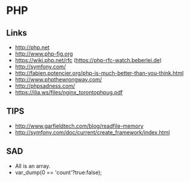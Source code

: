 PHP
===

Links
-----

 * http://php.net
 * http://www.php-fig.org
 * https://wiki.php.net/rfc (https://php-rfc-watch.beberlei.de)
 * http://symfony.com/
 * http://fabien.potencier.org/php-is-much-better-than-you-think.html
 * http://www.phpthewrongway.com/
 * http://phpsadness.com/
 * https://ilia.ws/files/nginx_torontophpug.pdf

TIPS
----

 * http://www.garfieldtech.com/blog/readfile-memory
 * http://symfony.com/doc/current/create_framework/index.html


SAD
---

 * All is an array.
 * var_dump(0 == 'count'?true:false);
